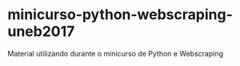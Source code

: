 # minicurso-python-webscraping-uneb2017
Material utilizando durante o minicurso de Python e Webscraping
